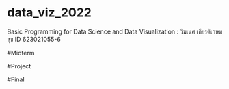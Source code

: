 # data_viz_2022
Basic Programming for Data Science and Data Visualization : วิฆเนศ เกียรติเกษมสุข ID 623021055-6

#Midterm

#Project

#Final
